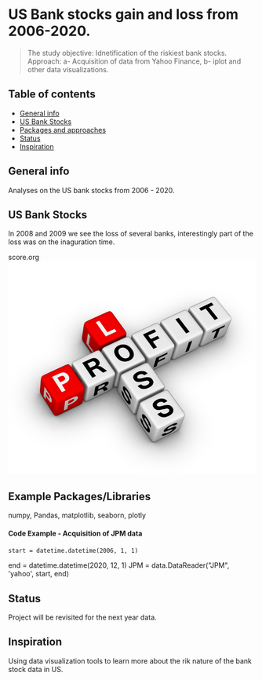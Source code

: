 # US Bank stocks gain and loss from 2006-2020.
> The study objective: Idnetification of the riskiest bank stocks.   
Approach: a- Acquisition of data from Yahoo Finance, b- iplot and other data visualizations.


## Table of contents
* [General info](#general-info)
* [US Bank Stocks](#image)
* [Packages and approaches](#R)
* [Status](#status)
* [Inspiration](#inspiration)


## General info
Analyses on the US bank stocks from 2006 - 2020.

## US Bank Stocks
In 2008 and 2009 we see the loss of several banks, interestingly part of the loss was on the inaguration time.

score.org
![US-bank_stock](./static/profitloss.jpg) 

## Example Packages/Libraries
numpy, Pandas, matplotlib, seaborn, plotly


#### Code Example - Acquisition of JPM data
	start = datetime.datetime(2006, 1, 1)
  end = datetime.datetime(2020, 12, 1)
  JPM = data.DataReader("JPM", 'yahoo', start, end)
	
 
## Status
Project will be revisited for the next year data.

## Inspiration
Using data visualization tools to learn more about the rik nature of the bank stock data in US.
